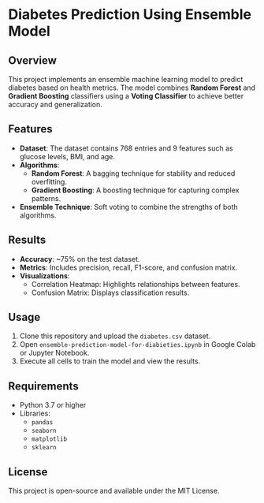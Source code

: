 # Diabetes Prediction Using Ensemble Model

## Overview
This project implements an ensemble machine learning model to predict diabetes based on health metrics. The model combines **Random Forest** and **Gradient Boosting** classifiers using a **Voting Classifier** to achieve better accuracy and generalization.

## Features
- **Dataset**: The dataset contains 768 entries and 9 features such as glucose levels, BMI, and age.
- **Algorithms**:
  - **Random Forest**: A bagging technique for stability and reduced overfitting.
  - **Gradient Boosting**: A boosting technique for capturing complex patterns.
- **Ensemble Technique**: Soft voting to combine the strengths of both algorithms.

## Results
- **Accuracy**: ~75% on the test dataset.
- **Metrics**: Includes precision, recall, F1-score, and confusion matrix.
- **Visualizations**:
  - Correlation Heatmap: Highlights relationships between features.
  - Confusion Matrix: Displays classification results.

## Usage
1. Clone this repository and upload the `diabetes.csv` dataset.
2. Open `ensemble-prediction-model-for-diabieties.ipynb` in Google Colab or Jupyter Notebook.
3. Execute all cells to train the model and view the results.

## Requirements
- Python 3.7 or higher
- Libraries:
  - `pandas`
  - `seaborn`
  - `matplotlib`
  - `sklearn`

## License
This project is open-source and available under the MIT License.







